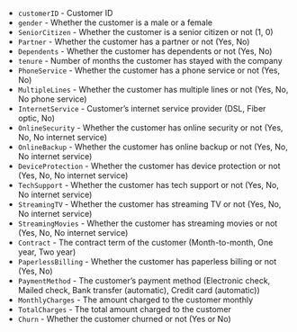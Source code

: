 - `customerID` - Customer ID
- `gender` - Whether the customer is a male or a female
- `SeniorCitizen` - Whether the customer is a senior citizen or not (1, 0)
- `Partner` - Whether the customer has a partner or not (Yes, No)
- `Dependents` - Whether the customer has dependents or not (Yes, No)
- `tenure` - Number of months the customer has stayed with the company
- `PhoneService` - Whether the customer has a phone service or not (Yes, No)
- `MultipleLines` - Whether the customer has multiple lines or not (Yes, No, No phone service)
- `InternetService` - Customer’s internet service provider (DSL, Fiber optic, No)
- `OnlineSecurity` - Whether the customer has online security or not (Yes, No, No internet service)
- `OnlineBackup` - Whether the customer has online backup or not (Yes, No, No internet service)
- `DeviceProtection` - Whether the customer has device protection or not (Yes, No, No internet service)
- `TechSupport` - Whether the customer has tech support or not (Yes, No, No internet service)
- `StreamingTV` - Whether the customer has streaming TV or not (Yes, No, No internet service)
- `StreamingMovies` - Whether the customer has streaming movies or not (Yes, No, No internet service)
- `Contract` - The contract term of the customer (Month-to-month, One year, Two year)
- `PaperlessBilling` - Whether the customer has paperless billing or not (Yes, No)
- `PaymentMethod` - The customer’s payment method (Electronic check, Mailed check, Bank transfer (automatic), Credit card (automatic))
- `MonthlyCharges` - The amount charged to the customer monthly
- `TotalCharges` - The total amount charged to the customer
- `Churn` - Whether the customer churned or not (Yes or No)